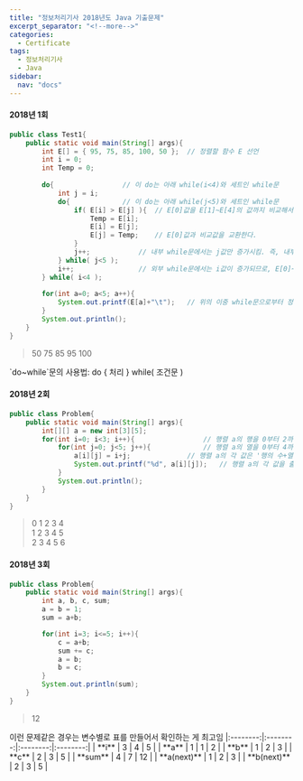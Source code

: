 ```yaml
---
title: "정보처리기사 2018년도 Java 기출문제"
excerpt_separator: "<!--more-->"
categories:
  - Certificate
tags:
  - 정보처리기사
  - Java
sidebar:
  nav: "docs"
---
```

#### 2018년 1회
```java
public class Test1{
	public static void main(String[] args){
		int E[] = { 95, 75, 85, 100, 50 };	// 정렬할 함수 E 선언
		int i = 0;
		int Temp = 0;
		
		do{					// 이 do는 아래 while(i<4)와 세트인 while문
			int j = i;
			do{				// 이 do는 아래 while(j<5)와 세트인 while문
				if( E[i] > E[j] ){	// E[0]값을 E[1]~E[4]의 값까지 비교해서 E[0]이 클 경우,
					Temp = E[i];
					E[i] = E[j];
					E[j] = Temp;	// E[0]값과 비교값을 교환한다.
				}
				j++;			// 내부 while문에서는 j값만 증가시킴. 즉, 내부 while문을 한 번 돌릴 때마다 E[i]의 값에 배열의 최소값이 위치하게 됨
			} while( j<5 );
			i++;				// 외부 while문에서는 i값이 증가되므로, E[0]~E[3]까지 순서대로 값이 정렬됨
		} while( i<4 );
		
		for(int a=0; a<5; a++){
			System.out.printf(E[a]+"\t");	// 위의 이중 while문으로부터 정렬된 배열 E의 값을 탭과 함께 출력
		}
		System.out.println();
	}
}
```
>50	75	85	95	100

<div class="notice--info" markdown="1">
`do~while`문의 사용법: do { 처리 } while( 조건문 )
</div>

#### 2018년 2회
```java
public class Problem{
	public static void main(String[] args){
		int[][] a = new int[3][5];
		for(int i=0; i<3; i++){					// 행렬 a의 행을 0부터 2까지 돌림
			for(int j=0; j<5; j++){				// 행렬 a의 열을 0부터 4까지 돌림
				a[i][j] = i+j;				// 행렬 a의 각 값은 '행의 수+열의 수' 로 한다
				System.out.printf("%d", a[i][j]);	// 행렬 a의 각 값을 출력
			}
			System.out.println();
		}
	}
}
```
>0 1 2 3 4  
1 2 3 4 5  
2 3 4 5 6

#### 2018년 3회
```java
public class Problem{
	public static void main(String[] args){
		int a, b, c, sum;
		a = b = 1;
		sum = a+b;

		for(int i=3; i<=5; i++){
			c = a+b;
			sum += c;
			a = b;
			b = c;
		}
		System.out.println(sum);
	}
}
```
>12

<div class="notice--info" markdown="1">
이런 문제같은 경우는 변수별로 표를 만들어서 확인하는 게 최고임
<html>
|:--------:|:--------:|:--------:|:--------:|  
| **i** | 3 | 4 | 5 |  
| **a** | 1 | 1 | 2 |  
| **b** | 1 | 2 | 3 |  
| **c** | 2 | 3 | 5 |  
| **sum** | 4 | 7 | 12 |  
| **a(next)** | 1 | 2 | 3 |  
| **b(next)** | 2 | 3 | 5 |  
</html>
</div>
